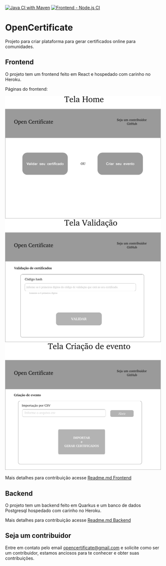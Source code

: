 [![Java CI with Maven](https://github.com/alexferreiradev/OpenCertificate/actions/workflows/maven.yml/badge.svg)](https://github.com/alexferreiradev/OpenCertificate/actions/workflows/maven.yml)
[![Frontend - Node.js CI](https://github.com/alexferreiradev/OpenCertificate/actions/workflows/node.js.yml/badge.svg)](https://github.com/alexferreiradev/OpenCertificate/actions/workflows/node.js.yml)

# OpenCertificate
Projeto para criar plataforma para gerar certificados online para comunidades.

## Frontend
O projeto tem um frontend feito em React e hospedado com carinho no Heroku.

Páginas do frontend: 

![Página Home](./frontend/.design/prototipo-v1/tela-home.png)
![Página Validação](./frontend/.design/prototipo-v1/tela-validacao.png)
![Página Importação](./frontend/.design/prototipo-v1/tela-importacao.png)

Mais detalhes para contribuição acesse [Readme.md Frontend](./frontend/README.md)

## Backend
O projeto tem um backend feito em Quarkus e um banco de dados Postgresql hospedado com carinho no Heroku.

Mais detalhes para contribuição acesse [Readme.md Backend](./backend/README.md)

## Seja um contribuidor
Entre em contato pelo email opencertificate@gmail.com e solicite como ser um contribuidor, estamos anciosos para te conhecer e obter suas contribuições.
